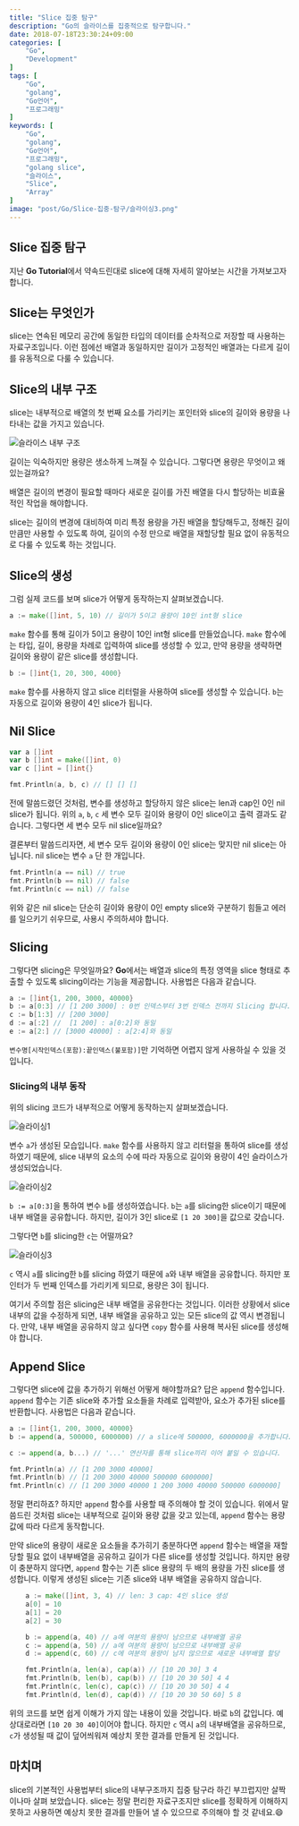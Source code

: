 ```yaml
---
title: "Slice 집중 탐구"
description: "Go의 슬라이스를 집중적으로 탐구합니다."
date: 2018-07-18T23:30:24+09:00
categories: [
    "Go",
    "Development"
]
tags: [
    "Go",
    "golang",
    "Go언어",
    "프로그래밍"
]
keywords: [
    "Go",
    "golang",
    "Go언어",
    "프로그래밍",
    "golang slice",
    "슬라이스",
    "Slice",
    "Array"
]
image: "post/Go/Slice-집중-탐구/슬라이싱3.png"
---
```


## Slice 집중 탐구
지난 **Go Tutorial**에서 약속드린대로 slice에 대해 자세히 알아보는 시간을 가져보고자 합니다. 

## Slice는 무엇인가
slice는 연속된 메모리 공간에 동일한 타입의 데이터를 순차적으로 저장할 때 사용하는 자료구조입니다. 이런 점에선 배열과 동일하지만 길이가 고정적인 배열과는 다르게 길이를 유동적으로 다룰 수 있습니다.

## Slice의 내부 구조
slice는 내부적으로 배열의 첫 번째 요소를 가리키는 포인터와 slice의 길이와 용량을 나타내는 값을 가지고 있습니다.

![슬라이스 내부 구조](/post/Go/Slice-집중-탐구/슬라이스-내부.png)

길이는 익숙하지만 용량은 생소하게 느껴질 수 있습니다. 그렇다면 용량은 무엇이고 왜 있는걸까요?  

배열은 길이의 변경이 필요할 때마다 새로운 길이를 가진 배열을 다시 할당하는 비효율적인 작업을 해야합니다.

slice는 길이의 변경에 대비하여 미리 특정 용량을 가진 배열을 할당해두고, 정해진 길이 만큼만 사용할 수 있도록 하여, 길이의 수정 만으로 배열을 재할당할 필요 없이 유동적으로 다룰 수 있도록 하는 것입니다.

## Slice의 생성
그럼 실제 코드를 보며 slice가 어떻게 동작하는지 살펴보겠습니다.

```go
a := make([]int, 5, 10) // 길이가 5이고 용량이 10인 int형 slice
```

`make` 함수를 통해 길이가 5이고 용량이 10인 int형 slice를 만들었습니다. `make` 함수에는 타입, 길이, 용량을 차례로 입력하여 slice를 생성할 수 있고, 만약 용량을 생략하면 길이와 용량이 같은 slice를 생성합니다.  

```go
b := []int{1, 20, 300, 4000}
```

`make` 함수를 사용하지 않고 slice 리터럴을 사용하여 slice를 생성할 수 있습니다. `b`는 자동으로 길이와 용량이 4인 slice가 됩니다.

## Nil Slice
```go
var a []int
var b []int = make([]int, 0)
var c []int = []int{}

fmt.Println(a, b, c) // [] [] []
```
전에 말씀드렸던 것처럼, 변수를 생성하고 할당하지 않은 slice는 len과 cap인 0인 nil slice가 됩니다. 위의 `a`, `b`, `c` 세 변수 모두 길이와 용량이 0인 slice이고 출력 결과도 같습니다. 그렇다면 세 변수 모두 nil slice일까요?  

결론부터 말씀드리자면, 세 변수 모두 길이와 용량이 0인 slice는 맞지만 nil slice는 아닙니다. nil slice는 변수 `a` 단 한 개입니다.

```go
fmt.Println(a == nil) // true
fmt.Println(b == nil) // false
fmt.Println(c == nil) // false
```

위와 같은 nil slice는 단순히 길이와 용량이 0인 empty slice와 구분하기 힘들고 에러를 일으키기 쉬우므로, 사용시 주의하셔야 합니다.

## Slicing
그렇다면 slicing은 무엇일까요? **Go**에서는 배열과 slice의 특정 영역을 slice 형태로 추출할 수 있도록 slicing이라는 기능을 제공합니다. 사용법은 다음과 같습니다.

```go
a := []int{1, 200, 3000, 40000}
b := a[0:3] // [1 200 3000] : 0번 인덱스부터 3번 인덱스 전까지 Slicing 합니다.
c := b[1:3] // [200 3000]
d := a[:2] //  [1 200] : a[0:2]와 동일
e := a[2:] // [3000 40000] : a[2:4]와 동일
```

`변수명[시작인덱스(포함):끝인덱스(불포함)]`만 기억하면 어렵지 않게 사용하실 수 있을 것입니다.

### Slicing의 내부 동작
위의 slicing 코드가 내부적으로 어떻게 동작하는지 살펴보겠습니다.

![슬라이싱1](/post/Go/Slice-집중-탐구/슬라이싱1.png)

변수 `a`가 생성된 모습입니다. `make` 함수를 사용하지 않고 리터럴을 통하여 slice를 생성하였기 때문에, slice 내부의 요소의 수에 따라 자동으로 길이와 용량이 4인 슬라이스가 생성되었습니다.

![슬라이싱2](/post/Go/Slice-집중-탐구/슬라이싱2.png)

`b := a[0:3]`을 통하여 변수 `b`를 생성하였습니다. `b`는 `a`를 slicing한 slice이기 때문에 내부 배열을 공유합니다. 하지만, 길이가 3인 slice로 `[1 20 300]`을 값으로 갖습니다.  

그렇다면 `b`를 slicing한 `c`는 어떨까요?

![슬라이싱3](/post/Go/Slice-집중-탐구/슬라이싱3.png)

`c` 역시 `a`를 slicing한 `b`를 slicing 하였기 때문에 `a`와 내부 배열을 공유합니다. 하지만 포인터가 두 번째 인덱스를 가리키게 되므로, 용량은 3이 됩니다.  

여기서 주의할 점은 slicing은 내부 배열을 공유한다는 것입니다. 이러한 상황에서 slice 내부의 값을 수정하게 되면, 내부 배열을 공유하고 있는 모든 slice의 값 역시 변경됩니다. 만약, 내부 배열을 공유하지 않고 싶다면 `copy` 함수를 사용해 복사된 slice를 생성해야 합니다.

## Append Slice
그렇다면 slice에 값을 추가하기 위해선 어떻게 해야할까요? 답은 `append` 함수입니다. `append` 함수는 기존 slice와 추가할 요소들을 차례로 입력받아, 요소가 추가된 slice를 반환합니다. 사용법은 다음과 같습니다.

```go
a := []int{1, 200, 3000, 40000}
b := append(a, 500000, 6000000) // a slice에 500000, 6000000을 추가합니다.

c := append(a, b...) // '...' 연산자를 통해 slice끼리 이어 붙일 수 있습니다.

fmt.Println(a) // [1 200 3000 40000]
fmt.Println(b) // [1 200 3000 40000 500000 6000000]
fmt.Println(c) // [1 200 3000 40000 1 200 3000 40000 500000 6000000]
```

정말 편리하죠? 하지만 `append` 함수를 사용할 때 주의해야 할 것이 있습니다. 위에서 말씀드린 것처럼 slice는 내부적으로 길이와 용량 값을 갖고 있는데, `append` 함수는 용량 값에 따라 다르게 동작합니다.  

만약 slice의 용량이 새로운 요소들을 추가히기 충분하다면 `append` 함수는 배열을 재할당할 필요 없이 내부배열을 공유하고 길이가 다른 slice를 생성할 것입니다. 하지만 용량이 충분하지 않다면, `append` 함수는 기존 slice 용량의 두 배의 용량을 가진 slice를 생성합니다. 이렇게 생성된 slice는 기존 slice와 내부 배열을 공유하지 않습니다.

```go
	a := make([]int, 3, 4) // len: 3 cap: 4인 slice 생성
	a[0] = 10
	a[1] = 20
	a[2] = 30

	b := append(a, 40) // a에 여분의 용량이 남으므로 내부배열 공유
	c := append(a, 50) // a에 여분의 용량이 남으므로 내부배열 공유
	d := append(c, 60) // c에 여분의 용량이 남지 않으므로 새로운 내부배열 할당

	fmt.Println(a, len(a), cap(a)) // [10 20 30] 3 4 
	fmt.Println(b, len(b), cap(b)) // [10 20 30 50] 4 4
	fmt.Println(c, len(c), cap(c)) // [10 20 30 50] 4 4
	fmt.Println(d, len(d), cap(d)) // [10 20 30 50 60] 5 8
```

위의 코드를 보면 쉽게 이해가 가지 않는 내용이 있을 것입니다. 바로 `b`의 값입니다. 예상대로라면 `[10 20 30 40]`이어야 합니다. 하지만 `c` 역시 `a`의 내부배열을 공유하므로, `c`가 생성될 때 값이 덮어씌워져 예상치 못한 결과를 만들게 된 것입니다.  

## 마치며
slice의 기본적인 사용법부터 slice의 내부구조까지 집중 탐구라 하긴 부끄럽지만 살짝이나마 살펴 보았습니다. slice는 정말 편리한 자료구조지만 slice를 정확하게 이해하지 못하고 사용하면 예상치 못한 결과를 만들어 낼 수 있으므로 주의해야 할 것 같네요.:smile: